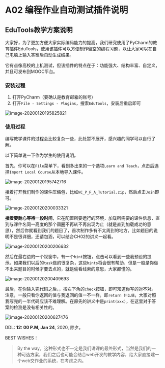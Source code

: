 # A02 编程作业自动测试插件说明

## EduTools教学方案说明

大家好，为了更加方便大家实际编码能力的提高，我们研究使用了PyCharm的教育插件EduTools，使用该插件可以方便制作留空的编程习题，以让大家可以在自己电脑上输入答案后自动生成结果。

它有点像高校的上机测试，但该插件的特点在于：功能强大、结构丰富、自定义，并且可发布到MOOC平台。

### 安装过程

1. 打开PyCharm（要确认是教育邮箱的账号）
2. 打开```File - Settings - Plugins```，搜索```EduTools```，安装后重启即可

![image-20200120195825821](https://mark-vue-oss.oss-cn-hangzhou.aliyuncs.com/image-20200120195825821.png)

### 使用过程

编写教学课件的过程会比较复杂一些，此处暂不展开，感兴趣的同学可以自行了解。

以下简单说一下作为学生的使用说明。

首先，你可以在```File```菜单下，看到多出来的一个选项```Learn and Teach```，点击后选择```Import Local Course```从本地导入课件。

![image-20200120195742716](https://mark-vue-oss.oss-cn-hangzhou.aliyuncs.com/image-20200120195742716.png)

接着打开我们制作的课件压缩包，比如```NC_P_F_A_Tutorial.zip```，然后点击```Join```即可。

![image-20200120200033321](https://mark-vue-oss.oss-cn-hangzhou.aliyuncs.com/image-20200120200033321.png)

**接着要耐心等待一段时间**，它在配置所要运行的环境，加载所需要的课件信息，直到与课件名同一高度的那个圆圈不再转不再出现为止（就是直到加载成功的意思），然后你就看到我们的题目了，首次制作多有不太周到的地方，比如题目的说明不是很详细，还请包涵，可以结合CH02的讲义一起看。

![image-20200120200206632](https://mark-vue-oss.oss-cn-hangzhou.aliyuncs.com/image-20200120200206632.png)

然后在最右边的一个视窗中，有一个```hint```按钮，点击可以看到一些我预设的提示。如果我们以后的```task```做的很复杂，这些```hints```将会很有帮助，但是一般是你做不出来题目的时候才要去点的，就是偷看线索的意思，大家都懂的。

![image-20200120200409693](https://mark-vue-oss.oss-cn-hangzhou.aliyuncs.com/image-20200120200409693.png)

最后，在你输入完代码之后，，按右下角的```check```按钮，即可知道你写的对不对。注意，一般只看你返回的值与我返回的值一不一样，即```return 什么值```，大家对照我写完的一半代码应该不难理解。在原先的讲义中是```print(xxx)```，在这里对于答案的检测是没有相关性的。

![image-20200120200627476](https://mark-vue-oss.oss-cn-hangzhou.aliyuncs.com/image-20200120200627476.png)

DDL: **12: 00 P.M, Jan 24**, 2020, 除夕。

BEST WISHES！

> By the way，这种形式也不一定是我们讲课的最终形式，当然是我们的一种可选方案，我们之后也可能会结合web开发的教学内容，给大家直接建一个web交作业的系统，在考虑之内。
